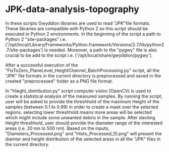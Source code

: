# JPK-data-analysis-topography
In these scripts Gwyddion libraries are used to read "JPK"file formats. These libraries are compatible with Python 2 so this script should be executed in Python 2 environments. In the beginning of the script a path to Python 2 "site-packages" i.e. ('/opt/local/Library/Frameworks/Python.framework/Versions/2.7/lib/python2.7/site-packages') is needed. Moreover, a path to the "pygwy" file is also crucial to be add to the script i.e. ('/opt/local/share/gwyddion/pygwy'). 

After a successful execution of the "FixToZero_PlaneLevel_HeightChannel_BatchProcessing.py" script, all the "JPK" file formats in the current directory is preprocessed and saved in the created "preprocessed" folder as a PNG file format.

In "Hieght_distribution.py" script computer vision (OpenCV) is used to create a statistical analysis of the measured samples. By running the script, user will be asked to provide the threshhold of the maximum Height of the samples (between 0.1 to 0.99) in order to create a mask over the selected regions. selecting lower threshhold means more areas will be selected which might include some unwanted debris in the sample. 
After slecting Height threshhold, user should provide the diameter range of the interested areas (i.e. 20 nm to 500 nm).
Based on the inputs, "Diameters_Processed.png" and "Histo_Processed_10.png" will present the diamter and height distribution of the selected areas in all the "JPK" files in the current directory.
